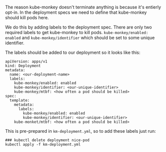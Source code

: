 The reason kube-monkey doesn't terminate anything is because it's entierly opt-in. In the deployment specs we need to define that kube-monkey should kill pods here.

We do this by adding labels to the deployment spec. There are only two required labels to get kube-monkey to kill pods. `kube-monkey/enabled: enabled` and `kube-monkey/identifier` which should be set to some unique identifier.

The labels should be added to our deployment so it looks like this:
```
apiVersion: apps/v1
kind: Deployment
metadata:
  name: <our-deployment-name>
  labels:
    kube-monkey/enabled: enabled
    kube-monkey/identifier: <our-unique-identifier>
    kube-monkey/mtbf: <how often a pod should be killed>
spec:
  template:
    metadata:
      labels:
        kube-monkey/enabled: enabled
        kube-monkey/identifier: <our-unique-identifier>
	kube-monket/mtbf: <how often a pod should be killed>

```

This is pre-prepared in `km-deployment.yml`, so to add these labels just run:
```
### kubectl delete deployment nice-pod
kubectl apply -f km-deployment.yml
```

